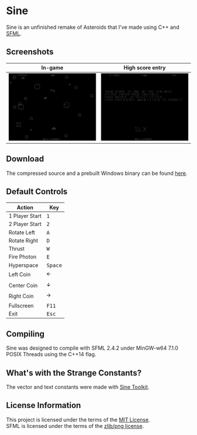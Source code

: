 ﻿# Sine
Sine is an unfinished remake of Asteroids that I've made using C++ and [SFML](https://github.com/SFML/SFML).

## Screenshots
| In-game                                                          | High score entry                                                                                                   |
| ---------------------------------------------------------------- | ------------------------------------------------------------------------------------------------------------------ |
| ![Firing at some Asteroids in Sine](Media/In-game.png "In-game") | ![Entering initials on the high score screen after beating a score](Media/High-score-entry.png "High score entry") |

## Download
The compressed source and a prebuilt Windows binary can be found [here](https://github.com/slx7R4GDZM/Sine/releases).

## Default Controls
| Action         | Key              |
| -------------- | ---------------- |
| 1 Player Start | <kbd>1</kbd>     |
| 2 Player Start | <kbd>2</kbd>     |
| Rotate Left    | <kbd>A</kbd>     |
| Rotate Right   | <kbd>D</kbd>     |
| Thrust         | <kbd>W</kbd>     |
| Fire Photon    | <kbd>E</kbd>     |
| Hyperspace     | <kbd>Space</kbd> |
| Left Coin      | <kbd>🡨</kbd>     |
| Center Coin    | <kbd>🡫</kbd>     |
| Right Coin     | <kbd>🡪</kbd>     |
| Fullscreen     | <kbd>F11</kbd>   |
| Exit           | <kbd>Esc</kbd>   |

## Compiling
Sine was designed to compile with SFML 2.4.2 under MinGW-w64 7.1.0 POSIX Threads using the C++14 flag.

## What's with the Strange Constants?
The vector and text constants were made with [Sine Toolkit](https://github.com/slx7R4GDZM/Sine-Toolkit).

## License Information
This project is licensed under the terms of the [MIT License](License.txt).  
SFML is licensed under the terms of the [zlib/png license](https://www.sfml-dev.org/license.php).
